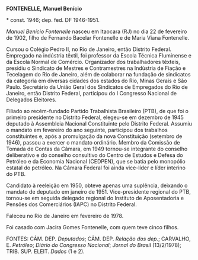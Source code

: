 **FONTENELLE,** **Manuel Benício**

\* const. 1946; dep. fed. DF 1946-1951.

*Manuel Benício Fontenelle* nasceu em Itaocara (RJ) no dia 22 de
fevereiro de 1902, filho de Fernando Bacelar Fontenelle e de Maria Viana
Fontenelle.

Cursou o Colégio Pedro II, no Rio de Janeiro, então Distrito Federal.
Empregado na indústria têxtil, foi professor da Escola Técnica
Fluminense e da Escola Normal de Comércio. Organizador dos trabalhadores
têxteis, presidiu o Sindicato de Mestres e Contramestres na Indústria de
Fiação e Tecelagem do Rio de Janeiro, além de colaborar na fundação de
sindicatos da categoria em diversas cidades dos estados do Rio, Minas
Gerais e São Paulo. Secretário da União Geral dos Sindicatos de
Empregados do Rio de Janeiro, então Distrito Federal, participou do I
Congresso Nacional de Delegados Eleitores.

Filiado ao recém-fundado Partido Trabalhista Brasileiro (PTB), de que
foi o primeiro presidente no Distrito Federal, elegeu-se em dezembro de
1945 deputado à Assembleia Nacional Constituinte pelo Distrito Federal.
Assumiu o mandato em fevereiro do ano seguinte, participou dos trabalhos
constituintes e, após a promulgação da nova Constituição (setembro de
1946), passou a exercer o mandato ordinário. Membro da Comissão de
Tomada de Contas da Câmara, em 1949 tornou-se integrante do conselho
deliberativo e do conselho consultivo do Centro de Estudos e Defesa do
Petróleo e da Economia Nacional (CEDPEN), que se batia pelo monopólio
estatal do petróleo. Na Câmara Federal foi ainda vice-líder e líder
interino do PTB.

Candidato à reeleição em 1950, obteve apenas uma suplência, deixando o
mandato de deputado em janeiro de 1951. Vice-presidente regional do PTB,
tornou-se em seguida delegado regional do Instituto de Aposentadoria e
Pensões dos Comerciários (IAPC) no Distrito Federal.

Faleceu no Rio de Janeiro em fevereiro de 1978.

Foi casado com Jacira Gomes Fontenelle, com quem teve cinco filhos.

FONTES: CÂM. DEP. *Deputados*; CÂM. DEP. *Relação dos dep.*; CARVALHO,
E. *Petróleo*; *Diário do Congresso Nacional*; *Jornal do Brasil*
(13/2/1978); TRIB. SUP. ELEIT. *Dados* (1 e 2).
